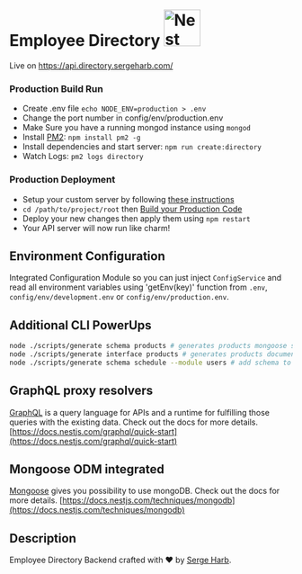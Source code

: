 <h1>Employee Directory
  <a
    href="http://nestjs.com/"
    target="blank"
  >
    <img
      src="https://nestjs.com/img/logo_text.svg"
      width="65"
      alt="Nest Logo"
    />
  </a>
</h1>

Live on https://api.directory.sergeharb.com/

### Production Build Run

- Create .env file `echo NODE_ENV=production > .env`
- Change the port number in config/env/production.env
- Make Sure you have a running mongod instance using `mongod`
- Install [PM2](http://pm2.keymetrics.io/): `npm install pm2 -g`
- Install dependencies and start server: `npm run create:directory`
- Watch Logs: `pm2 logs directory`

### Production Deployment

- Setup your custom server by following [these instructions](https://medium.com/@sergeharb.175/launching-mean-stack-server-with-nginx-rehl-2d8d584990c3)
- `cd /path/to/project/root` then [Build your Production Code](#production-build-run)
- Deploy your new changes then apply them using `npm restart`
- Your API server will now run like charm!

## Environment Configuration

Integrated Configuration Module so you can just inject `ConfigService`
and read all environment variables using 'getEnv(key)' function from `.env`, `config/env/development.env` or `config/env/production.env`.

## Additional CLI PowerUps
```bash
node ./scripts/generate schema products # generates products mongoose schema
node ./scripts/generate interface products # generates products document interface
node ./scripts/generate schema schedule --module users # add schema to other module
```

## GraphQL proxy resolvers

[GraphQL](https://graphql.org/) is a query language for APIs and a runtime for fulfilling those queries with the existing data.
Check out the docs for more details.
[https://docs.nestjs.com/graphql/quick-start](https://docs.nestjs.com/graphql/quick-start)

## Mongoose ODM integrated

[Mongoose](https://mongoosejs.com/) gives you possibility to use mongoDB.
Check out the docs for more details.
[https://docs.nestjs.com/techniques/mongodb](https://docs.nestjs.com/techniques/mongodb)

## Description

Employee Directory Backend crafted with ❤️ by [Serge Harb](https://sergeharb.com).